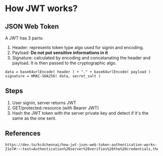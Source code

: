 # How JWT works?  

## JSON Web Token
A JWT has 3 parts:
1. Header: represents token type algo used for signin and encoding.
2. Payload: **Do not put sensitive informations in it**
3. Signature: calculated by encoding and concatanating the header and payload. It is then passed to the cryptographic algo.  
```
data = base64urlEncode( header ) + "." + base64urlEncode( payload )
signature = HMAC-SHA256( data, secret_salt )
```

## Steps
1. User signin, server returns JWT
2. GET/protected-resource (with Bearer JWT)
3. Hash the JWT token with the server private key and detect if it's the same as the one sent.




## References
    https://dev.to/kcdchennai/how-jwt-json-web-token-authentication-works-21e7#:~:text=Authentication%20server%20verifies%20the%20credentials,the%20secret%20salt%2F%20public%20key.
